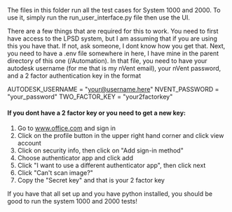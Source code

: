 The files in this folder run all the test cases for System 1000 and 2000. To use it, simply run the run_user_interface.py file then use the UI.

There are a few things that are required for this to work. You need to first have access to the LPSD system, but I am assuming that if you are using this you have that. If not, ask someone, I dont know how you get that. Next, you need to have a .env file somewhere in here, I have mine in the parent directory of this one (/Automation). In that file, you need to have your autodesk username (for me that is my nVent email), your nVent password, and a 2 factor authentication key in the format

AUTODESK_USERNAME = "your@username.here"
NVENT_PASSWORD = "your_password"
TWO_FACTOR_KEY = "your2factorkey"

<h4>If you dont have a 2 factor key or you need to get a new key:</h4>

1. Go to www.office.com and sign in
2. Click on the profile button in the upper right hand corner and click view account
3. Click on security info, then click on "Add sign-in method"
4. Choose authenticator app and click add
5. Click "I want to use a different authenticator app", then click next
6. Click "Can't scan image?"
7. Copy the "Secret key" and that is your 2 factor key

If you have that all set up and you have python installed, you should be good to run the system 1000 and 2000 tests!